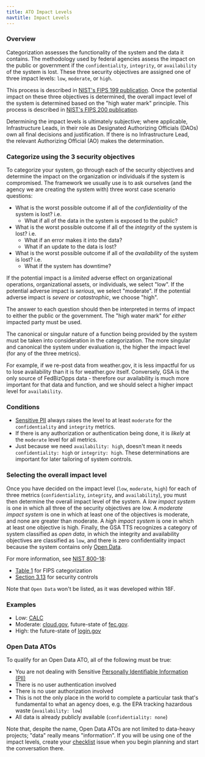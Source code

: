 ```yaml
---
title: ATO Impact Levels
navtitle: Impact Levels
---
```


### Overview

Categorization assesses the functionality of the system and the data it contains. The methodology used by federal agencies assess the impact on the public or government if the `confidentiality`, `integrity`, or `availability` of the system is lost. These three security objectives are assigned one of three impact levels: `low`, `moderate`, or `high`. 

This process is described in [NIST's FIPS 199 publication](http://csrc.nist.gov/publications/fips/fips199/FIPS-PUB-199-final.pdf). Once the potential impact on these three objectives is determined, the overall impact level of the system is determined based on the "high water mark" principle. This process is described in [NIST's FIPS 200 publication](http://csrc.nist.gov/publications/fips/fips200/FIPS-200-final-march.pdf). 

Determining the impact levels is ultimately subjective; where applicable, Infrastructure Leads, in their role as Designated Authorizing Officials (DAOs) own all final decisions and justification. If there is no Infrastructure Lead, the relevant Authorizing Official (AO) makes the determination. 

### Categorize using the 3 security objectives

To categorize your system, go through each of the security objectives and determine the impact on the organization or individuals if the system is compromised. The framework we usually use is to ask ourselves (and the agency we are creating the system with) three worst case scenario questions:

* What is the worst possible outcome if all of the _confidentiality_ of the system is lost? i.e.
    * What if all of the data in the system is exposed to the public?
* What is the worst possible outcome if all of the _integrity_ of the system is lost? i.e.
    * What if an error makes it into the data?
    * What if an update to the data is lost?
* What is the worst possible outcome if all of the _availability_ of the system is lost? i.e.
    * What if the system has downtime?

If the potential impact is a _limited_ adverse effect on organizational operations, organizational assets, or individuals, we select "low". If the potential adverse impact is _serious_, we select "moderate". If the potential adverse impact is _severe or catastrophic_, we choose "high". 

The answer to each question should then be interpreted in terms of impact to either the public or the government. The "high water mark" for _either_ impacted party must be used.

The canonical or singular nature of a function being provided by the system must be taken into consideration in the categorization. The more singular and canonical the system under evaluation is, the higher the impact level (for any of the three metrics). 

For example, if we re-post data from weather.gov, it is less impactful for us to lose availability than it is for weather.gov itself. Conversely, GSA is the only source of FedBizOpps data - therefore our availability is much more important for that data and function, and we should select a higher impact level for `availability`.

### Conditions

* [Sensitive PII](../../security/pii/) always raises the level to at least `moderate` for the `confidentiality` and `integrity` metrics.
* If there is any authorization or authentication being done, it is _likely_ at the `moderate` level for all metrics.
* Just because we need `availability: high`, doesn't mean it needs `confidentiality: high` or `integrity: high`. These determinations are important for later tailoring of system controls.

### Selecting the overall impact level

Once you have decided on the impact level (`low`, `moderate`, `high`) for each of three metrics (`confidentiality`, `integrity`, and `availability`), you must then determine the overall impact level of the system. A _low impact system_ is one in which all three of the security objectives are low. A _moderate impact system_ is one in which at least one of the objectives is moderate, and none are greater than moderate. A _high impact system_ is one in which at least one objective is high. Finally, the GSA TTS recognizes a category of system classified as _open data_, in which the integrity and availability objectives are classified as `low`, and there is zero confidentiality impact because the system contains only [Open Data](#open-data-atos). 

For more information, see [NIST 800-18](http://csrc.nist.gov/publications/nistpubs/800-18-Rev1/sp800-18-Rev1-final.pdf):

* [Table 1](http://nvlpubs.nist.gov/nistpubs/Legacy/SP/nistspecialpublication800-18r1.pdf#page=27) for FIPS categorization
* [Section 3.13](http://csrc.nist.gov/publications/nistpubs/800-18-Rev1/sp800-18-Rev1-final.pdf#page=31) for security controls

Note that `Open Data` won't be listed, as it was developed within 18F.

### Examples

* Low: [CALC](https://calc.gsa.gov)
* Moderate: [cloud.gov](https://cloud.ogv), future-state of [fec.gov](https://fec.gov/).
* High: the future-state of [login.gov](https://login.gov)

### Open Data ATOs

To qualify for an Open Data ATO, all of the following must be true:

* You are not dealing with Sensitive [Personally Identifiable Information (PII)](../../security/pii/)
* There is no user authentication involved
* There is no user authorization involved
* This is not the only place in the world to complete a particular task that's fundamental to what an agency does, e.g. the EPA tracking hazardous waste (`availability: low`)
* All data is already publicly available (`confidentiality: none`)

Note that, despite the name, Open Data ATOs are not limited to data-heavy projects; "data" really means "information". If you will be using one of the impact levels, create your [checklist](../checklist/) issue when you begin planning and start the conversation there.
